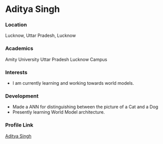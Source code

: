 # Aditya Singh

### Location

Lucknow, Uttar Pradesh, Lucknow

### Academics

Amity University Uttar Pradesh Lucknow Campus

### Interests

- I am currently learning and working towards world models.

### Development

- Made a ANN for distinguishing between the picture of a Cat and a Dog
- Presently learning World Model architecture.

### Profile Link

[Aditya Singh](https://github.com/TheGuyCheese)